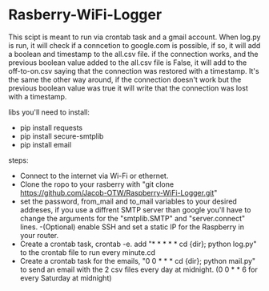 # Rasberry-WiFi-Logger
This scipt is meant to run via crontab task and a gmail account.
When log.py is run, it will check if a conncetion to google.com is possible, if so, it will add a boolean and timestamp to the all.csv file.
if the connection works, and the previous boolean value added to the all.csv file is False, it will add to the off-to-on.csv saying that the
connection was restored with a timestamp. It's the same the other way around, if the connection doesn't work but the previous boolean value was true it will
write that the connection was lost with a timestamp.

libs you'll need to install:
- pip install requests
- pip install secure-smtplib
- pip install email

steps:
- Connect to the internet via Wi-Fi or ethernet.
- Clone the ropo to your rasberry with "git clone https://github.com/Jacob-OTW/Raspberry-WiFi-Logger.git"
- set the password, from_mail and to_mail variables to your desired addreses, if you use a diffrent SMTP server than google you'll
  have to change the arguments for the "smtplib.SMTP" and "server.connect" lines.
-(Optional) enable SSH and set a static IP for the Raspberry in your router.
- Create a crontab task, crontab -e. add "* * * * * cd {dir}; python log.py" to the crontab file to run every minute.cd
- Create a crontab task for the emails, "0 0 * * * cd {dir}; python mail.py" to send an email with the 2 csv files every day at midnight. (0 0 * * 6 for every Saturday at midnight)
